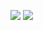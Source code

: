 ![](https://i.ytimg.com/vi/9zyThX4dZGk/maxresdefault.jpg)
![](https://i.ytimg.com/vi/YQINb_k2JE0/maxresdefault.jpg)
